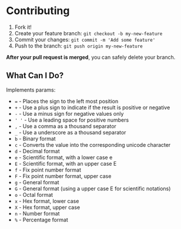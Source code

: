 # Contributing

1. Fork it!
2. Create your feature branch: `git checkout -b my-new-feature`
3. Commit your changes: `git commit -m 'Add some feature'`
4. Push to the branch: `git push origin my-new-feature`

**After your pull request is merged**, you can safely delete your branch.

## What Can I Do?

Implements params:

- `=` - Places the sign to the left most position
- `+` - Use a plus sign to indicate if the result is positive or negative
- `-` - Use a minus sign for negative values only
- `' '` - Use a leading space for positive numbers
- `,` - Use a comma as a thousand separator
- `_` - Use a underscore as a thousand separator
- `b` - Binary format
- `c` - Converts the value into the corresponding unicode character
- `d` - Decimal format
- `e` - Scientific format, with a lower case e
- `E` - Scientific format, with an upper case E
- `f` - Fix point number format
- `F` - Fix point number format, upper case
- `g` - General format
- `G` - General format (using a upper case E for scientific notations)
- `o` - Octal format
- `x` - Hex format, lower case
- `X` - Hex format, upper case
- `n` - Number format
- `%` - Percentage format
